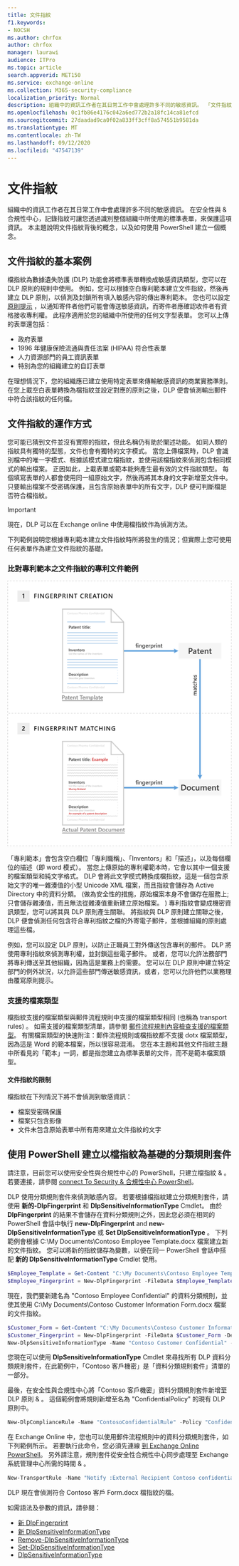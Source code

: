 ```yaml
---
title: 文件指紋
f1.keywords:
- NOCSH
ms.author: chrfox
author: chrfox
manager: laurawi
audience: ITPro
ms.topic: article
search.appverid: MET150
ms.service: exchange-online
ms.collection: M365-security-compliance
localization_priority: Normal
description: 組織中的資訊工作者在其日常工作中會處理許多不同的敏感資訊。 「文件指紋」可識別您的組織中所使用的標準表單，以協助您保護此類資訊。 本主題說明文件指紋背後的概念，以及如何使用 PowerShell 建立一個概念。
ms.openlocfilehash: 0c1fb86e4176c042a6ed772b2a18fc14ca81efcd
ms.sourcegitcommit: 27daadad9ca0f02a833ff3cff8a574551b9581da
ms.translationtype: MT
ms.contentlocale: zh-TW
ms.lasthandoff: 09/12/2020
ms.locfileid: "47547139"
---
```

# <a name="document-fingerprinting"></a>文件指紋

組織中的資訊工作者在其日常工作中會處理許多不同的敏感資訊。 在安全性與 &amp; 合規性中心，記錄指紋可讓您透過識別整個組織中所使用的標準表單，來保護這項資訊。 本主題說明文件指紋背後的概念，以及如何使用 PowerShell 建立一個概念。
  
## <a name="basic-scenario-for-document-fingerprinting"></a>文件指紋的基本案例

檔指紋為數據遺失防護 (DLP) 功能會將標準表單轉換成敏感資訊類型，您可以在 DLP 原則的規則中使用。 例如，您可以根據空白專利範本建立文件指紋，然後再建立 DLP 原則，以偵測及封鎖所有填入敏感內容的傳出專利範本。 您也可以設定 [原則提示](use-notifications-and-policy-tips.md) ，以通知寄件者他們可能會傳送敏感資訊，而寄件者應確認收件者有資格接收專利權。 此程序適用於您的組織中所使用的任何文字型表單。 您可以上傳的表單還包括：
  
- 政府表單
- 1996 年健康保險流通與責任法案 (HIPAA) 符合性表單  
- 人力資源部門的員工資訊表單
- 特別為您的組織建立的自訂表單

在理想情況下，您的組織應已建立使用特定表單來傳輸敏感資訊的商業實務準則。 在您上載空白表單轉換為檔指紋並設定對應的原則之後，DLP 便會偵測輸出郵件中符合該指紋的任何檔。

## <a name="how-document-fingerprinting-works"></a>文件指紋的運作方式

您可能已猜到文件並沒有實際的指紋，但此名稱仍有助於闡述功能。 如同人類的指紋具有獨特的型態，文件也會有獨特的文字模式。 當您上傳檔案時，DLP 會識別檔中的唯一字模式、根據該模式建立檔指紋，並使用該檔指紋來偵測包含相同模式的輸出檔案。 正因如此，上載表單或範本能夠產生最有效的文件指紋類型。 每個填寫表單的人都會使用同一組原始文字，然後再將其本身的文字新增至文件中。 只要輸出檔案不受密碼保護，且包含原始表單中的所有文字，DLP 便可判斷檔是否符合檔指紋。

> [!IMPORTANT]
> 現在，DLP 可以在 Exchange online 中使用檔指紋作為偵測方法。

下列範例說明您根據專利範本建立文件指紋時所將發生的情況；但實際上您可使用任何表單作為建立文件指紋的基礎。
  
### <a name="example-of-a-patent-document-matching-a-document-fingerprint-of-a-patent-template"></a>比對專利範本之文件指紋的專利文件範例

![Document-Fingerprinting-diagram.png](../media/Document-Fingerprinting-diagram.png)
  
「專利範本」會包含空白欄位「專利職稱」、「Inventors」和「描述」，以及每個欄位的描述（即 word 模式）。 當您上傳原始的專利權範本時，它會以其中一個支援的檔案類型和純文字格式。 DLP 會將此文字模式轉換成檔指紋，這是一個包含原始文字的唯一雜湊值的小型 Unicode XML 檔案，而且指紋會儲存為 Active Directory 中的資料分類。  (做為安全性的措施，原始檔案本身不會儲存在服務上;只會儲存雜湊值，而且無法從雜湊值重新建立原始檔案。 ) 專利指紋會變成機密資訊類型，您可以將其與 DLP 原則產生關聯。 將指紋與 DLP 原則建立關聯之後，DLP 便會偵測任何包含符合專利指紋之檔的外寄電子郵件，並根據組織的原則處理這些檔。 

例如，您可以設定 DLP 原則，以防止正職員工對外傳送包含專利的郵件。 DLP 將使用專利指紋來偵測專利權，並封鎖這些電子郵件。 或者，您可以允許法務部門將專利傳送至其他組織，因為這是業務上的需要。 您可以在 DLP 原則中建立特定部門的例外狀況，以允許這些部門傳送敏感資訊，或者，您可以允許他們以業務理由覆寫原則提示。
  
### <a name="supported-file-types"></a>支援的檔案類型

檔指紋支援的檔案類型與郵件流程規則中支援的檔案類型相同 (也稱為 transport rules) 。 如需支援的檔案類型清單，請參閱 [郵件流程規則內容檢查支援的檔案類型](https://docs.microsoft.com/exchange/security-and-compliance/mail-flow-rules/inspect-message-attachments#supported-file-types-for-mail-flow-rule-content-inspection)。 有關檔案類型的快速附注：郵件流程規則或檔指紋都不支援 dotx 檔案類型，因為這是 Word 的範本檔案，所以很容易混淆。 您在本主題和其他文件指紋主題中所看見的「範本」一詞，都是指您建立為標準表單的文件，而不是範本檔案類型。
  
#### <a name="limitations-of-document-fingerprinting"></a>文件指紋的限制

檔指紋在下列情況下將不會偵測到敏感資訊：
  
- 檔案受密碼保護
- 檔案只包含影像
- 文件未包含原始表單中所有用來建立文件指紋的文字

## <a name="use-powershell-to-create-a-classification-rule-package-based-on-document-fingerprinting"></a>使用 PowerShell 建立以檔指紋為基礎的分類規則套件

請注意，目前您可以使用安全性與合規性中心的 PowerShell，只建立檔指紋 &amp; 。 若要連接，請參閱 [connect To Security & 合規性中心 PowerShell](https://docs.microsoft.com/powershell/exchange/connect-to-scc-powershell)。

DLP 使用分類規則套件來偵測敏感內容。 若要根據檔指紋建立分類規則套件，請使用 **新的-DlpFingerprint** 和 **DlpSensitiveInformationType** Cmdlet。 由於 **DlpFingerprint** 的結果不會儲存在資料分類規則之外，因此您必須在相同的 PowerShell 會話中執行 **new-DlpFingerprint** and **new-DlpSensitiveInformationType** 或 **Set DlpSensitiveInformationType** 。 下列範例會根據 C:\My Documents\Contoso Employee Template.docx 檔案建立新的文件指紋。 您可以將新的指紋儲存為變數，以便在同一 PowerShell 會話中搭配 **新的 DlpSensitiveInformationType** Cmdlet 使用。
  
```powershell
$Employee_Template = Get-Content "C:\My Documents\Contoso Employee Template.docx" -Encoding byte -ReadCount 0
$Employee_Fingerprint = New-DlpFingerprint -FileData $Employee_Template -Description "Contoso Employee Template"
```

現在，我們要新建名為 "Contoso Employee Confidential" 的資料分類規則，並使其使用 C:\My Documents\Contoso Customer Information Form.docx 檔案的文件指紋。
  
```powershell
$Customer_Form = Get-Content "C:\My Documents\Contoso Customer Information Form.docx" -Encoding byte -ReadCount 0
$Customer_Fingerprint = New-DlpFingerprint -FileData $Customer_Form -Description "Contoso Customer Information Form"
New-DlpSensitiveInformationType -Name "Contoso Customer Confidential" -Fingerprints $Customer_Fingerprint -Description "Message contains Contoso customer information." 
```

您現在可以使用 **DlpSensitiveInformationType** Cmdlet 來尋找所有 DLP 資料分類規則套件，在此範例中，「Contoso 客戶機密」是「資料分類規則套件」清單的一部分。 
  
最後，在安全性與合規性中心將「Contoso 客戶機密」資料分類規則套件新增至 DLP 原則 &amp; 。 這個範例會將規則新增至名為 "ConfidentialPolicy" 的現有 DLP 原則中。

```powershell
New-DlpComplianceRule -Name "ContosoConfidentialRule" -Policy "ConfidentialPolicy" -ContentContainsSensitiveInformation @{Name="Contoso Customer Confidential"} -BlockAccess $True
```

在 Exchange Online 中，您也可以使用郵件流程規則中的資料分類規則套件，如下列範例所示。 若要執行此命令，您必須先連線 [到 Exchange Online PowerShell](https://docs.microsoft.com/powershell/exchange/connect-to-exchange-online-powershell)。 另外請注意，規則套件從安全性合規性中心同步處理至 Exchange 系統管理中心所需的時間 &amp; 。
  
```powershell
New-TransportRule -Name "Notify :External Recipient Contoso confidential" -NotifySender NotifyOnly -Mode Enforce -SentToScope NotInOrganization -MessageContainsDataClassification @{Name=" Contoso Customer Confidential"}
```

DLP 現在會偵測符合 Contoso 客戶 Form.docx 檔指紋的檔。
  
如需語法及參數的資訊，請參閱：

- [新 DlpFingerprint](https://docs.microsoft.com/powershell/module/exchange/New-DlpFingerprint)
- [新 DlpSensitiveInformationType](https://docs.microsoft.com/powershell/module/exchange/New-DlpSensitiveInformationType)
- [Remove-DlpSensitiveInformationType](https://docs.microsoft.com/powershell/module/exchange/Remove-DlpSensitiveInformationType)
- [Set-DlpSensitiveInformationType](https://docs.microsoft.com/powershell/module/exchange/Set-DlpSensitiveInformationType)
- [DlpSensitiveInformationType](https://docs.microsoft.com/powershell/module/exchange/Get-DlpSensitiveInformationType)

